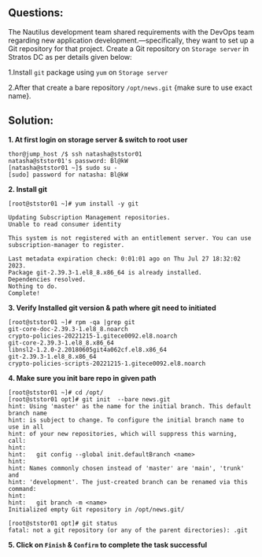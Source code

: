 

## Questions:
The Nautilus development team shared requirements with the DevOps team regarding new application development.—specifically, they want to set up a Git repository for that project. Create a Git repository on `Storage server` in Stratos DC as per details given below:

1.Install `git` package using `yum` on `Storage server`

2.After that create a bare repository `/opt/news.git` {make sure to use exact name}.


## Solution:  

**1. At first login on storage server  & switch to root user**

```
thor@jump_host /$ ssh natasha@ststor01
natasha@ststor01's password: Bl@kW
[natasha@ststor01 ~]$ sudo su -
[sudo] password for natasha: Bl@kW
```

**2. Install git** 

```
[root@ststor01 ~]# yum install -y git

Updating Subscription Management repositories.
Unable to read consumer identity

This system is not registered with an entitlement server. You can use subscription-manager to register.

Last metadata expiration check: 0:01:01 ago on Thu Jul 27 18:32:02 2023.
Package git-2.39.3-1.el8_8.x86_64 is already installed.
Dependencies resolved.
Nothing to do.
Complete!
```

**3. Verify Installed git version & path where git need to initiated**

```
[root@ststor01 ~]# rpm -qa |grep git
git-core-doc-2.39.3-1.el8_8.noarch
crypto-policies-20221215-1.gitece0092.el8.noarch
git-core-2.39.3-1.el8_8.x86_64
libnsl2-1.2.0-2.20180605git4a062cf.el8.x86_64
git-2.39.3-1.el8_8.x86_64
crypto-policies-scripts-20221215-1.gitece0092.el8.noarch
```

**4. Make sure you init  bare  repo in given path**

```
[root@ststor01 ~]# cd /opt/
[root@ststor01 opt]# git init  --bare news.git
hint: Using 'master' as the name for the initial branch. This default branch name
hint: is subject to change. To configure the initial branch name to use in all
hint: of your new repositories, which will suppress this warning, call:
hint: 
hint:   git config --global init.defaultBranch <name>
hint: 
hint: Names commonly chosen instead of 'master' are 'main', 'trunk' and
hint: 'development'. The just-created branch can be renamed via this command:
hint: 
hint:   git branch -m <name>
Initialized empty Git repository in /opt/news.git/

[root@ststor01 opt]# git status
fatal: not a git repository (or any of the parent directories): .git
```

**5. Click on `Finish` & `Confirm` to complete the task successful**






